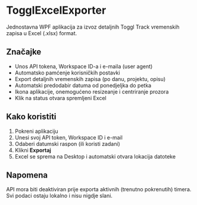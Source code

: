 # TogglExcelExporter

Jednostavna WPF aplikacija za izvoz detaljnih Toggl Track vremenskih zapisa u Excel (.xlsx) format.

## Značajke

- Unos API tokena, Workspace ID-a i e-maila (user agent)
- Automatsko pamćenje korisničkih postavki
- Export detaljnih vremenskih zapisa (po danu, projektu, opisu)
- Automatski predodabir datuma od ponedjeljka do petka
- Ikona aplikacije, onemogućeno resizeanje i centriranje prozora
- Klik na status otvara spremljeni Excel

## Kako koristiti

1. Pokreni aplikaciju
2. Unesi svoj API token, Workspace ID i e-mail
3. Odaberi datumski raspon (ili koristi zadani)
4. Klikni **Exportaj**
5. Excel se sprema na Desktop i automatski otvara lokacija datoteke

## Napomena

API mora biti deaktiviran prije exporta aktivnih (trenutno pokrenutih) timera.  
Svi podaci ostaju lokalno i nisu nigdje slani.
